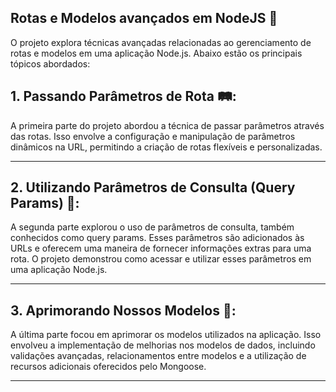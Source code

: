 ## Rotas e Modelos avançados em NodeJS 🚀
O projeto explora técnicas avançadas relacionadas ao gerenciamento de rotas e modelos em uma aplicação Node.js. Abaixo estão os principais tópicos abordados:

## 1. Passando Parâmetros de Rota 🛤️:

A primeira parte do projeto abordou a técnica de passar parâmetros através das rotas. Isso envolve a configuração e manipulação de parâmetros dinâmicos na URL, permitindo a criação de rotas flexíveis e personalizadas.

---

## 2. Utilizando Parâmetros de Consulta (Query Params) 📝:

A segunda parte explorou o uso de parâmetros de consulta, também conhecidos como query params. Esses parâmetros são adicionados às URLs e oferecem uma maneira de fornecer informações extras para uma rota. O projeto demonstrou como acessar e utilizar esses parâmetros em uma aplicação Node.js.

---

## 3. Aprimorando Nossos Modelos 🔄:

A última parte focou em aprimorar os modelos utilizados na aplicação. Isso envolveu a implementação de melhorias nos modelos de dados, incluindo validações avançadas, relacionamentos entre modelos e a utilização de recursos adicionais oferecidos pelo Mongoose.

---
